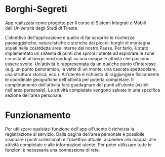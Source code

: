 # Borghi-Segreti
App realizzata come progetto per il corso di Sistemi Integrati e Mobili dell'Università degli Studi di Trieste.

L'obiettivo dell'applicazione è quello di far scoprire le ricchezze paesaggistiche, naturalistiche e storiche dei piccoli borghi di montagna situati nelle cosiddette aree interne del nostro Paese.
Per farlo, è stato implementato un sistema di punti che sproni l'utente ad esplorare le zone circostanti al borgo mostrandogli su una mappa le attività che possono essere svolte. 
Un'attività è rappresentata da un qualche punto d'interesse (e.g. un punto panoramico, la vetta di un monte, una cascata spettacolare, una struttura storica, ecc.).
All'utente è richiesto di raggiungere fisicamente le coordinate geografiche dell'attività per poterla completare.
Il completamento dell'attività farà guadagnare dei punti all'utente (visibili nell'area personale).
Le attività completate vengono salvate in una specifica sezione dell'area personale.

# Funzionamento
Per utilizzare qualsiasi funzione dell'app all'utente è richeista la registrazione al servizio.
Dalla pagina dell'area personale è possibile visionare i punti collezionati e l'obiettivo attuale, accedere alla mappa, alle attività completate e alle informazioni utente.
Per poter utilizzare tutte le funzioni è necessaria una connessione di rete. 
